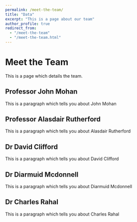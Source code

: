 ```yaml
---
permalink: /meet-the-team/
title: "Data"
excerpt: "This is a page about our team"
author_profile: true
redirect_from: 
  - "/meet-the-team"
  - "/meet-the-team.html"
---
```


Meet the Team 
======
This is a page which details the team.

Professor John Mohan
-----------
This is a paragraph which tells you about John Mohan

Professor Alasdair Rutherford 
-----------
This is a paragraph which tells you about Alasdair Rutherford

Dr David Clifford
-----------
This is a paragraph which tells you about David Clifford

Dr Diarmuid Mcdonnell 
-----------
This is a paragraph which tells you about Diarmuid Mcdonnell 

Dr Charles Rahal
-----------
This is a paragraph which tells you about Charles Rahal